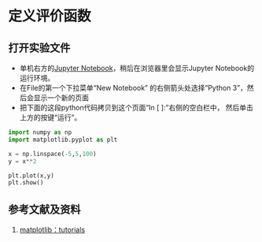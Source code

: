 # 定义评价函数

## 打开实验文件

- 单机右方的[Jupyter Notebook](https://mybinder.org/v2/gh/ipython/ipython-in-depth/master?filepath=binder/Index.ipynb)，稍后在浏览器里会显示Jupyter Notebook的运行环境。
- 在File的第一个下拉菜单“New Notebook” 的右侧箭头处选择“Python 3”，然后会显示一个新的页面
- 把下面的这段python代码拷贝到这个页面“In [ ]:”右侧的空白栏中， 然后单击上方的按键“运行”。

```python
import numpy as np
import matplotlib.pyplot as plt

x = np.linspace(-5,5,100)
y = x**2

plt.plot(x,y)
plt.show()
```

## 参考文献及资料

1. [matplotlib：tutorials](https://matplotlib.org/tutorials/index.html)



